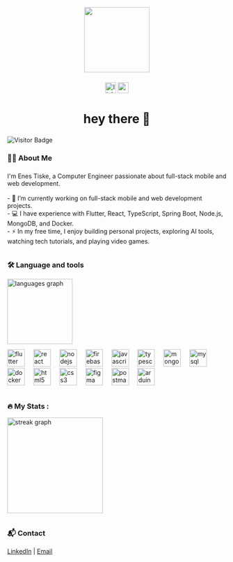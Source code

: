 <div align="center">
  <img height="150" src="https://media.giphy.com/media/M9gbBd9nbDrOTu1Mqx/giphy.gif"  />
</div>

###

<div align="center">
  <a href="https://www.linkedin.com/in/enes-tiske-b27963238" target="_blank"><img src="https://img.shields.io/static/v1?message=LinkedIn&logo=linkedin&label=&color=0077B5&logoColor=white&labelColor=&style=for-the-badge" height="25" alt="linkedin logo"  /></a>
  <a href="mailto:menes.tiske@gmail.com"><img src="https://img.shields.io/static/v1?message=Gmail&logo=gmail&label=&color=D14836&logoColor=white&labelColor=&style=for-the-badge" height="25" alt="gmail logo" /></a>
</div>

###

<h1 align="center">hey there 👋</h1>

###

![Visitor Badge](https://visitor-badge.laobi.icu/badge?page_id=enestiske)

###

<h3 align="left">👩‍💻  About Me</h3>

###

<p align="left">
  I'm Enes Tiske, a Computer Engineer passionate about full-stack mobile and web development.<br><br>
  - 🔭 I’m currently working on full-stack mobile and web development projects.<br>
  - 💻 I have experience with Flutter, React, TypeScript, Spring Boot, Node.js, MongoDB, and Docker.<br>
  - ⚡ In my free time, I enjoy building personal projects, exploring AI tools, watching tech tutorials, and playing video games.<br>
  <img height="12" />
</p>

  
###

<h3 align="left">🛠 Language and tools</h3>
<div align="left">
  <img src="https://github-readme-stats.vercel.app/api/top-langs?username=enestiske&locale=en&hide_title=false&layout=compact&card_width=320&langs_count=5&theme=dracula&hide_border=false" height="150" alt="languages graph" />
  <br><img height="12" /><br>
  <img src="https://cdn.jsdelivr.net/gh/devicons/devicon/icons/flutter/flutter-original.svg" height="40" width="40" alt="flutter logo" />
  <img width="12" />
  <img src="https://cdn.jsdelivr.net/gh/devicons/devicon/icons/react/react-original.svg" height="40" width="40" alt="react logo" />
  <img width="12" />
  <img src="https://cdn.jsdelivr.net/gh/devicons/devicon/icons/nodejs/nodejs-original.svg" height="40" width="40" alt="nodejs logo" />
  <img width="12" />
  <img src="https://cdn.jsdelivr.net/gh/devicons/devicon/icons/firebase/firebase-plain.svg" height="40" width="40" alt="firebase logo" />
  <img width="12" />
  <img src="https://cdn.jsdelivr.net/gh/devicons/devicon/icons/javascript/javascript-original.svg" height="40" width="40" alt="javascript logo" />
  <img width="12" />
  <img src="https://cdn.jsdelivr.net/gh/devicons/devicon/icons/typescript/typescript-original.svg" height="40" width="40" alt="typescript logo" />
  <img width="12" />
  <img src="https://cdn.jsdelivr.net/gh/devicons/devicon/icons/mongodb/mongodb-original.svg" height="40" width="40" alt="mongodb logo" />
  <img width="12" />
  <img src="https://cdn.jsdelivr.net/gh/devicons/devicon/icons/mysql/mysql-original.svg" height="40" width="40" alt="mysql logo" />
  <img width="12" />
  <img src="https://cdn.jsdelivr.net/gh/devicons/devicon/icons/docker/docker-original.svg" height="40" width="40" alt="docker logo" />
  <img width="12" />
  <img src="https://cdn.jsdelivr.net/gh/devicons/devicon/icons/html5/html5-original.svg" height="40" width="40" alt="html5 logo" />
  <img width="12" />
  <img src="https://cdn.jsdelivr.net/gh/devicons/devicon/icons/css3/css3-original.svg" height="40" width="40" alt="css3 logo" />
  <img width="12" />
  <img src="https://cdn.jsdelivr.net/gh/devicons/devicon/icons/figma/figma-original.svg" height="40" width="40" alt="figma logo" />
  <img width="12" />
  <img src="https://www.vectorlogo.zone/logos/getpostman/getpostman-icon.svg" height="40" width="40" alt="postman logo" />
  <img width="12" />
  <img src="https://cdn.jsdelivr.net/gh/devicons/devicon/icons/arduino/arduino-original.svg" height="40" width="40" alt="arduino logo" />
  <br><img height="12" />
</div>

###

<h3 align="left">🔥 My Stats :</h3>
<div align="left">
  <img src="https://streak-stats.demolab.com?user=enestiske&locale=en&mode=daily&theme=dark&hide_border=false&border_radius=5&order=3" height="220" alt="streak graph" />
  <br><img height="12" />
</div>

###

<h3 align="left">📬 Contact</h3>
  <a href="https://www.linkedin.com/in/enes-tiske-b27963238" target="_blank">LinkedIn</a> | <a href="mailto:menes.tiske@gmail.com">Email</a>
<p align="left">
</p>

###
